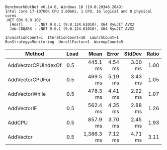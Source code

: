 ```

BenchmarkDotNet v0.14.0, Windows 10 (10.0.20348.2849)
Intel Core i7-10700K CPU 3.80GHz, 1 CPU, 16 logical and 8 physical cores
.NET SDK 9.0.102
  [Host]     : .NET 9.0.1 (9.0.124.61010), X64 RyuJIT AVX2
  Job-CBQARX : .NET 9.0.1 (9.0.124.61010), X64 RyuJIT AVX2

InvocationCount=1  IterationCount=10  LaunchCount=1  
RunStrategy=Monitoring  UnrollFactor=1  WarmupCount=5  

```
| Method              | Load | Mean       | Error   | StdDev  | Ratio | RatioSD |
|-------------------- |----- |-----------:|--------:|--------:|------:|--------:|
| AddVectorCPUIndexOf | 0.5  |   445.1 ms | 4.54 ms | 3.00 ms |  1.00 |    0.01 |
| AddVectorCPUFor     | 0.5  |   469.5 ms | 5.19 ms | 3.43 ms |  1.05 |    0.01 |
| AddVectorWhile      | 0.5  |   478.3 ms | 4.41 ms | 2.92 ms |  1.07 |    0.01 |
| AddVectorIF         | 0.5  |   562.4 ms | 4.35 ms | 2.88 ms |  1.26 |    0.01 |
| AddCPU              | 0.5  |   857.9 ms | 3.70 ms | 2.45 ms |  1.93 |    0.01 |
| AddVector           | 0.5  | 1,386.3 ms | 7.12 ms | 4.71 ms |  3.11 |    0.02 |
